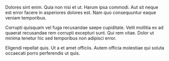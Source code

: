 Dolores sint enim. Quia non nisi et ut. Harum ipsa commodi. Aut sit neque est error facere in asperiores dolores est. Nam quo consequuntur eaque veniam temporibus.
 Corrupti quisquam vel fuga recusandae saepe cupiditate. Velit mollitia ex ad quaerat recusandae rem corrupti excepturi sunt. Qui rem vitae. Dolor ut minima tenetur hic sed temporibus non adipisci error.
 Eligendi repellat quis. Ut a et amet officiis. Autem officia molestiae qui soluta occaecati porro perferendis ut quis.